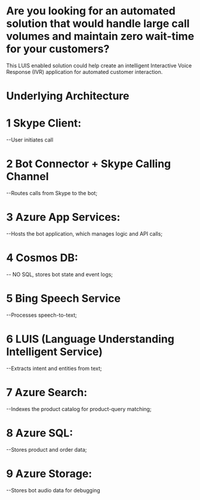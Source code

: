# Are you looking for an automated solution that would handle large call volumes and maintain zero wait-time for your customers?
This LUIS enabled solution could help create an intelligent Interactive Voice Response (IVR) application for automated customer interaction.


# Underlying Architecture

# 1 Skype Client: 
  --User initiates call 
# 2 Bot Connector + Skype Calling Channel
  --Routes calls from Skype to the bot; 
# 3 Azure App Services: 
  --Hosts the bot application, which manages logic and API calls; 
# 4 Cosmos DB: 
  -- NO SQL, stores bot state and event logs; 
# 5 Bing Speech Service
  --Processes speech-to-text; 
# 6 LUIS (Language Understanding Intelligent Service) 
  --Extracts intent and entities from text; 
# 7 Azure Search: 
  --Indexes the product catalog for product-query matching; 
# 8 Azure SQL: 
  --Stores product and order data; 
# 9 Azure Storage: 
  --Stores bot audio data for debugging

